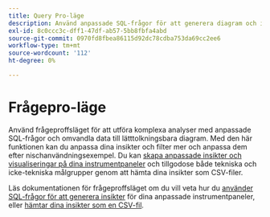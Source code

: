 ```yaml
---
title: Query Pro-läge
description: Använd anpassade SQL-frågor för att generera diagram och insikter för dina anpassade instrumentpaneler.
exl-id: 8c0ccc3c-dff1-47df-ab57-5bb8fbfa4abd
source-git-commit: 0970fd8fbea86115d92dc78cdba753da69cc2ee6
workflow-type: tm+mt
source-wordcount: '112'
ht-degree: 0%

---
```


# Frågepro-läge

Använd frågeproffsläget för att utföra komplexa analyser med anpassade SQL-frågor och omvandla data till lätttolkningsbara diagram. Med den här funktionen kan du anpassa dina insikter och filter mer och anpassa dem efter nischanvändningsexempel. Du kan [skapa anpassade insikter och visualiseringar på dina instrumentpaneler](../../../dashboards/data-distiller/sql-insights/overview.md) och tillgodose både tekniska och icke-tekniska målgrupper genom att hämta dina insikter som CSV-filer.

Läs dokumentationen för frågeproffsläget om du vill veta hur du [använder SQL-frågor för att generera insikter](../../../dashboards/data-distiller/query-pro-mode/overview.md) för dina anpassade instrumentpaneler, eller [hämtar dina insikter som en CSV-fil](../../../dashboards/data-distiller/query-pro-mode/view-more.md#download-csv).
